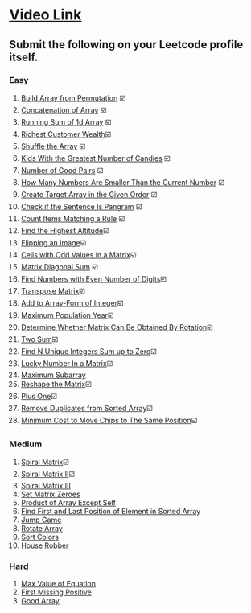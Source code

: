 # [Video Link](https://youtu.be/n60Dn0UsbEk)

## Submit the following on your Leetcode profile itself.

### Easy
1. [Build Array from Permutation](https://leetcode.com/problems/build-array-from-permutation/) ☑️
2. [Concatenation of Array](https://leetcode.com/problems/concatenation-of-array/) ☑️
3. [Running Sum of 1d Array](https://leetcode.com/problems/running-sum-of-1d-array/) ☑️
4. [Richest Customer Wealth](https://leetcode.com/problems/richest-customer-wealth/)☑️
5. [Shuffle the Array](https://leetcode.com/problems/shuffle-the-array/) ☑️
6. [Kids With the Greatest Number of Candies](https://leetcode.com/problems/kids-with-the-greatest-number-of-candies/) ☑️
7. [Number of Good Pairs](https://leetcode.com/problems/number-of-good-pairs/) ☑️
8. [How Many Numbers Are Smaller Than the Current Number](https://leetcode.com/problems/how-many-numbers-are-smaller-than-the-current-number/) ☑️
9. [Create Target Array in the Given Order](https://leetcode.com/problems/create-target-array-in-the-given-order/) ☑️
10. [Check if the Sentence Is Pangram](https://leetcode.com/problems/check-if-the-sentence-is-pangram/) ☑️
11. [Count Items Matching a Rule](https://leetcode.com/problems/count-items-matching-a-rule/) ☑️
12. [Find the Highest Altitude](https://leetcode.com/problems/find-the-highest-altitude/)☑️
13. [Flipping an Image](https://leetcode.com/problems/flipping-an-image/)☑️
14. [Cells with Odd Values in a Matrix](https://leetcode.com/problems/cells-with-odd-values-in-a-matrix/)☑️
15. [Matrix Diagonal Sum](https://leetcode.com/problems/matrix-diagonal-sum/) ☑️
16. [Find Numbers with Even Number of Digits](https://leetcode.com/problems/find-numbers-with-even-number-of-digits/)☑️
17. [Transpose Matrix](https://leetcode.com/problems/transpose-matrix/)☑️
18. [Add to Array-Form of Integer](https://leetcode.com/problems/add-to-array-form-of-integer/)☑️
19. [Maximum Population Year](https://leetcode.com/problems/maximum-population-year/)☑️
20. [Determine Whether Matrix Can Be Obtained By Rotation](https://leetcode.com/problems/determine-whether-matrix-can-be-obtained-by-rotation/)☑️
21. [Two Sum](https://leetcode.com/problems/two-sum/)☑️
22. [Find N Unique Integers Sum up to Zero](https://leetcode.com/problems/find-n-unique-integers-sum-up-to-zero/)☑️
23. [Lucky Number In a Matrix](https://leetcode.com/problems/lucky-numbers-in-a-matrix/)☑️
24. [Maximum Subarray](https://leetcode.com/problems/maximum-subarray/)
25. [Reshape the Matrix](https://leetcode.com/problems/reshape-the-matrix/)☑️
26. [Plus One](https://leetcode.com/problems/plus-one/)☑️
27. [Remove Duplicates from Sorted Array](https://leetcode.com/problems/remove-duplicates-from-sorted-array/)☑️
28. [Minimum Cost to Move Chips to The Same Position](https://leetcode.com/problems/minimum-cost-to-move-chips-to-the-same-position/)☑️

### Medium
1. [Spiral Matrix](https://leetcode.com/problems/spiral-matrix/)☑️
2. [Spiral Matrix II](https://leetcode.com/problems/spiral-matrix-ii/)☑️
3. [Spiral Matrix III](https://leetcode.com/problems/spiral-matrix-iii/)
4. [Set Matrix Zeroes](https://leetcode.com/problems/set-matrix-zeroes/)
5. [Product of Array Except Self](https://leetcode.com/problems/product-of-array-except-self/)
6. [Find First and Last Position of Element in Sorted Array](https://leetcode.com/problems/find-first-and-last-position-of-element-in-sorted-array/)
7. [Jump Game](https://leetcode.com/problems/jump-game/)
8. [Rotate Array](https://leetcode.com/problems/rotate-array/)
9. [Sort Colors](https://leetcode.com/problems/sort-colors/)
10. [House Robber](https://leetcode.com/problems/house-robber/)

### Hard
1. [Max Value of Equation](https://leetcode.com/problems/max-value-of-equation/)
2. [First Missing Positive](https://leetcode.com/problems/first-missing-positive/)
3. [Good Array](https://leetcode.com/problems/check-if-it-is-a-good-array/)
